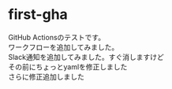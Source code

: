 # first-gha
GitHub Actionsのテストです。  
ワークフローを追加してみました。  
Slack通知を追加してみました。すぐ消しますけど  
その前にちょっとyamlを修正しました  
さらに修正追加しました
